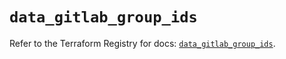 # `data_gitlab_group_ids`

Refer to the Terraform Registry for docs: [`data_gitlab_group_ids`](https://registry.terraform.io/providers/gitlabhq/gitlab/17.7.1/docs/data-sources/group_ids).
